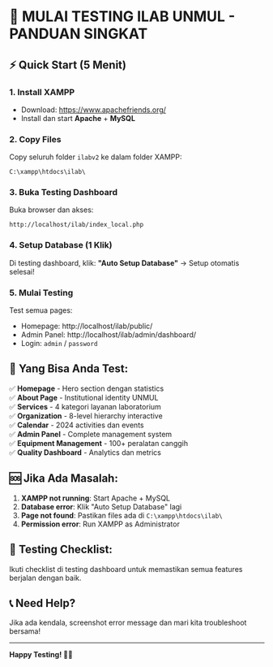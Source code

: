 # 🚀 MULAI TESTING ILAB UNMUL - PANDUAN SINGKAT

## ⚡ Quick Start (5 Menit)

### 1. **Install XAMPP** 
- Download: https://www.apachefriends.org/
- Install dan start **Apache** + **MySQL**

### 2. **Copy Files**
Copy seluruh folder `ilabv2` ke dalam folder XAMPP:
```
C:\xampp\htdocs\ilab\
```

### 3. **Buka Testing Dashboard**
Buka browser dan akses:
```
http://localhost/ilab/index_local.php
```

### 4. **Setup Database (1 Klik)**
Di testing dashboard, klik:
**"Auto Setup Database"** → Setup otomatis selesai!

### 5. **Mulai Testing**
Test semua pages:
- Homepage: http://localhost/ilab/public/
- Admin Panel: http://localhost/ilab/admin/dashboard/
- Login: `admin` / `password`

## 📱 Yang Bisa Anda Test:

✅ **Homepage** - Hero section dengan statistics  
✅ **About Page** - Institutional identity UNMUL  
✅ **Services** - 4 kategori layanan laboratorium  
✅ **Organization** - 8-level hierarchy interactive  
✅ **Calendar** - 2024 activities dan events  
✅ **Admin Panel** - Complete management system  
✅ **Equipment Management** - 100+ peralatan canggih  
✅ **Quality Dashboard** - Analytics dan metrics  

## 🆘 Jika Ada Masalah:

1. **XAMPP not running**: Start Apache + MySQL
2. **Database error**: Klik "Auto Setup Database" lagi
3. **Page not found**: Pastikan files ada di `C:\xampp\htdocs\ilab\`
4. **Permission error**: Run XAMPP as Administrator

## 🎯 Testing Checklist:

Ikuti checklist di testing dashboard untuk memastikan semua features berjalan dengan baik.

## 📞 Need Help?

Jika ada kendala, screenshot error message dan mari kita troubleshoot bersama!

---

**Happy Testing! 🧪✨**